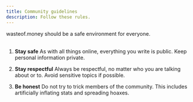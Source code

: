 ```yaml
---
title: Community guidelines
description: Follow these rules.
---
```

wasteof.money should be a safe environment for everyone.
<br/><br/>

1. **Stay safe**
As with all things online, everything you write is public. Keep personal information private.

2. **Stay respectful**
Always be respectful, no matter who you are talking about or to. Avoid sensitive topics if possible.

3. **Be honest**
Do not try to trick members of the community. This includes artificially inflating stats and spreading hoaxes.